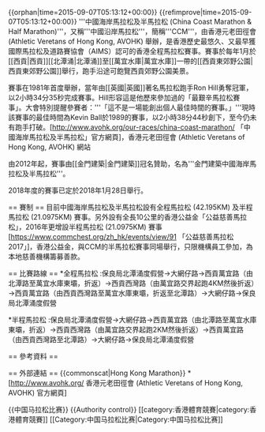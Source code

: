 {{orphan|time=2015-09-07T05:13:12+00:00}}
{{refimprove|time=2015-09-07T05:13:12+00:00}}
'''中國海岸馬拉松及半馬拉松 (China Coast Marathon & Half Marathon)'''，又稱'''中國沿岸馬拉松'''，簡稱'''CCM'''，由香港元老田徑會 (Athletic Veretans of Hong Kong, AVOHK) 舉辦，是香港歷史最悠久、又最早獲國際馬拉松及道路賽協會（AIMS）認可的香港全程馬拉松賽事。賽事於每年1月於[[西貢|西貢]][[北潭涌|北潭涌]]至[[萬宜水庫|萬宜水庫]]一帶的[[西貢東郊野公園|西貢東郊野公園]]舉行，跑手沿途可飽覽西貢郊野公園美景。

賽事在1981年首度舉辦，當年由[[英國|英國]]著名馬拉松跑手Ron Hill勇奪冠軍，以2小時34分35秒完成賽事。Hill形容這是他歷來參加過的「最艱辛馬拉松賽事」。大會特別提醒參賽者：'''「這不是一場能創出個人最佳時間的賽事。」'''現時該賽事的最佳時間為Kevin Ball於1989的賽事，以2小時38分44秒創下，至今仍未有跑手打破。<ref>[http://www.avohk.org/our-races/china-coast-marathon/ 「中國海岸馬拉松及半馬拉松」官方網頁]，香港元老田徑會 (Athletic Veretans of Hong Kong, AVOHK) 網站</ref>

由2012年起，賽事由[[金門建築|金門建築]]冠名贊助，名為'''金門建築中國海岸馬拉松及半馬拉松'''。

2018年度的賽事已定於2018年1月28日舉行。

== 賽制 ==
目前中國海岸馬拉松及半馬拉松設有全程馬拉松 (42.195KM) 及半程馬拉松 (21.0975KM) 賽事。另外設有全長10公里的香港公益金「公益慈善馬拉松」，2016年更增設半程馬拉松 (21.0975KM) 賽事<ref>[https://www.commchest.org/zh_hk/events/view/91 「公益慈善馬拉松2017」]，香港公益金</ref>，與CCM的半馬拉松賽事同場舉行，只限機構員工參加，為本地慈善機構籌募善款。

== 比賽路線 ==
*全程馬拉松
:保良局北潭涌度假營→大網仔路→西貢萬宜路（由北潭路至萬宜水庫東壩，折返）→西貢西灣路（由萬宜路交界起跑4KM然後折返）→西貢萬宜路（由西貢西灣路至萬宜水庫東壩，折返至北潭路）→大網仔路→保良局北潭涌度假營

*半程馬拉松
:保良局北潭涌度假營→大網仔路→西貢萬宜路（由北潭路至萬宜水庫東壩，折返）→西貢西灣路（由萬宜路交界起跑2KM然後折返）→西貢萬宜路（由西貢西灣路至北潭路）→大網仔路→保良局北潭涌度假營

== 參考資料 ==
<references />

== 外部連結 ==
{{commonscat|Hong Kong Marathon}}
*[http://www.avohk.org/ 香港元老田徑會 (Athletic Veretans of Hong Kong, AVOHK) 官方網頁]

{{中国马拉松比赛}}
{{Authority control}}
[[category:香港體育競賽|category:香港體育競賽]]
[[Category:中国马拉松比赛|Category:中国马拉松比赛]]